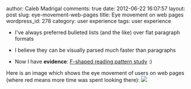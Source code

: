 author: Caleb Madrigal
comments: true
date: 2012-06-22 16:07:57
layout: post
slug: eye-movement-web-pages
title: Eye movement on web pages
wordpress_id: 278
category: user experience
tags: user experience


	
  * I've always preferred bulleted lists (and the like) over flat paragraph formats

	
  * I believe they can be visually parsed much faster than paragraphs

	
  * Now I have **evidence**: [F-shaped reading pattern study](http://www.useit.com/alertbox/reading_pattern.html) :)





Here is an image which shows the eye movement of users on web pages (where red means more time was spent looking there):
[![](http://www.calebmadrigal.com/wp-content/uploads/2012/06/f_reading_pattern_eyetracking.jpg)](http://www.calebmadrigal.com/wp-content/uploads/2012/06/f_reading_pattern_eyetracking.jpg)

